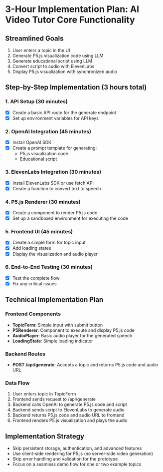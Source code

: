 # 3-Hour Implementation Plan: AI Video Tutor Core Functionality

## Streamlined Goals
1. User enters a topic in the UI
2. Generate P5.js visualization code using LLM
3. Generate educational script using LLM
4. Convert script to audio with ElevenLabs
5. Display P5.js visualization with synchronized audio

## Step-by-Step Implementation (3 hours total)

### 1. API Setup (30 minutes)
- [x] Create a basic API route for the generate endpoint
- [x] Set up environment variables for API keys

### 2. OpenAI Integration (45 minutes)
- [x] Install OpenAI SDK
- [x] Create a prompt template for generating:
  - P5.js visualization code
  - Educational script

### 3. ElevenLabs Integration (30 minutes)
- [x] Install ElevenLabs SDK or use fetch API
- [x] Create a function to convert text to speech

### 4. P5.js Renderer (30 minutes)
- [x] Create a component to render P5.js code
- [x] Set up a sandboxed environment for executing the code

### 5. Frontend UI (45 minutes)
- [x] Create a simple form for topic input
- [x] Add loading states
- [x] Display the visualization and audio player

### 6. End-to-End Testing (30 minutes)
- [x] Test the complete flow
- [x] Fix any critical issues

## Technical Implementation Plan

### Frontend Components
- **TopicForm**: Simple input with submit button
- **P5Renderer**: Component to execute and display P5.js code
- **AudioPlayer**: Basic audio player for the generated speech
- **LoadingState**: Simple loading indicator

### Backend Routes
- **POST /api/generate**: Accepts a topic and returns P5.js code and audio URL

### Data Flow
1. User enters topic in TopicForm
2. Frontend sends request to /api/generate
3. Backend calls OpenAI to generate P5.js code and script
4. Backend sends script to ElevenLabs to generate audio
5. Backend returns P5.js code and audio URL to frontend
6. Frontend renders P5.js visualization and plays the audio

## Implementation Strategy
- Skip persistent storage, authentication, and advanced features
- Use client-side rendering for P5.js (no server-side video generation)
- Skip error handling and validation for the prototype
- Focus on a seamless demo flow for one or two example topics 
